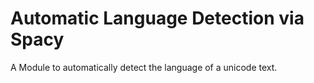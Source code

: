 # Automatic Language Detection via Spacy

<p> A Module to automatically detect the language of a unicode text. </p>

